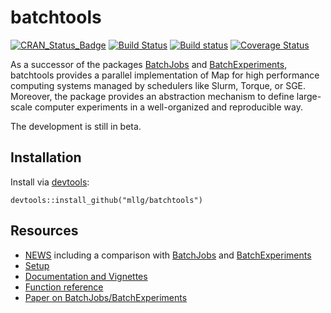 # batchtools

[![CRAN_Status_Badge](http://www.r-pkg.org/badges/version/batchtools)](https://cran.r-project.org/package=batchtools)
[![Build Status](https://travis-ci.org/mllg/batchtools.svg?branch=master)](https://travis-ci.org/mllg/batchtools)
[![Build status](https://ci.appveyor.com/api/projects/status/ypp14tiiqfhnv92k?svg=true)](https://ci.appveyor.com/project/mllg/batchtools/branch/master)
[![Coverage Status](https://img.shields.io/coveralls/mllg/batchtools.svg)](https://coveralls.io/r/mllg/batchtools?branch=master)

As a successor of the packages [BatchJobs](https://github.com/tudo-r/BatchJobs) and [BatchExperiments](https://github.com/tudo-r/Batchexperiments), batchtools provides a parallel implementation of Map for high performance computing systems managed by schedulers like Slurm, Torque, or SGE.
Moreover, the package provides an abstraction mechanism to define large-scale computer experiments in a well-organized and reproducible way.

The development is still in beta.

## Installation
Install via [devtools](https://cran.r-project.org/package=devtools):
```{R}
devtools::install_github("mllg/batchtools")
```

## Resources
* [NEWS](https://github.com/mllg/batchtools/blob/master/NEWS.md) including a comparison with [BatchJobs](https://github.com/tudo-r/BatchJobs) and [BatchExperiments](https://github.com/tudo-r/Batchexperiments)
* [Setup](https://mllg.github.io/batchtools/articles/Setup)
* [Documentation and Vignettes](https://mllg.github.io/batchtools/)
* [Function reference](https://mllg.github.io/batchtools/reference)
* [Paper on BatchJobs/BatchExperiments](http://www.jstatsoft.org/v64/i11)
